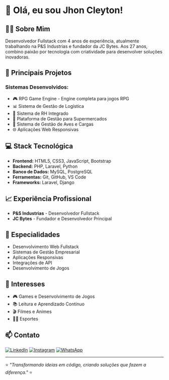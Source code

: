 # 👋 Olá, eu sou Jhon Cleyton!

## 👨‍💻 Sobre Mim
Desenvolvedor Fullstack com 4 anos de experiência, atualmente trabalhando na P&S Industrias e fundador da JC Bytes. Aos 27 anos, combino paixão por tecnologia com criatividade para desenvolver soluções inovadoras.

## 🚀 Principais Projetos

### Sistemas Desenvolvidos:
- 🎮 RPG Game Engine - Engine completa para jogos RPG
- 📊 Sistema de Gestão de Logística
- 👥 Sistema de RH Integrado
- 🏪 Plataforma de Gestão para Supermercados
- 🐔 Sistema de Gestão de Aves e Cargas
- 🌐 Aplicações Web Responsivas

## 💻 Stack Tecnológica
- **Frontend:** HTML5, CSS3, JavaScript, Bootstrap
- **Backend:** PHP, Laravel, Python
- **Banco de Dados:** MySQL, PostgreSQL
- **Ferramentas:** Git, GitHub, VS Code
- **Frameworks:** Laravel, Django

## 📈 Experiência Profissional
- **P&S Industrias** - Desenvolvedor Fullstack
- **JC Bytes** - Fundador e Desenvolvedor Principal

## 🎯 Especialidades
- Desenvolvimento Web Fullstack
- Sistemas de Gestão Empresarial
- Aplicações Responsivas
- Integrações de API
- Desenvolvimento de Jogos

## 🌟 Interesses
- 🎮 Games e Desenvolvimento de Jogos
- 📚 Leitura e Aprendizado Contínuo
- 🎬 Filmes e Animes
- 🏃‍♂️ Esportes

## 📫 Contato
[![LinkedIn](https://img.shields.io/badge/LinkedIn-0077B5?style=for-the-badge&logo=linkedin&logoColor=white)](https://www.linkedin.com/in/jhon-cleyton-souza-freire-2670a023a/)
[![Instagram](https://img.shields.io/badge/-Instagram-%23E4405F?style=for-the-badge&logo=instagram&logoColor=white)](https://www.instagram.com/jhon97cleyton/)
[![WhatsApp](https://img.shields.io/badge/WhatsApp-25D366?style=for-the-badge&logo=whatsapp&logoColor=white)](https://wa.me/+5573981723483)

---
⭐ *"Transformando ideias em código, criando soluções que fazem a diferença."* ⭐

